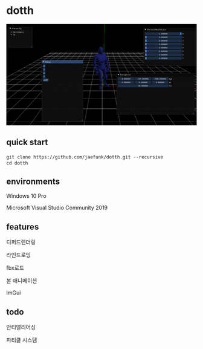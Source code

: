 # dotth


![](./res/res0.png)


## quick start

```
git clone https://github.com/jaefunk/dotth.git --recursive
cd dotth
```
## environments

Windows 10 Pro

Microsoft Visual Studio Community 2019

## features

디퍼드렌더링

라인드로잉

fbx로드

본 애니메이션

ImGui

## todo

안티앨리어싱

파티클 시스템
